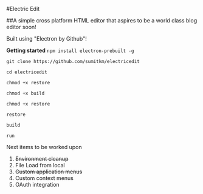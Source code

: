 #Electric Edit

##A simple cross platform HTML editor that aspires to be a world class blog editor soon!

Built using "Electron by Github"!

**Getting started**
`npm install electron-prebuilt -g`

`git clone https://github.com/sumitkm/electricedit`

`cd electricedit`

`chmod +x restore`

`chmod +x build`

`chmod +x restore`

`restore`

`build`

`run`

Next items to be worked upon

1. <del>Environment cleanup</del>
2. File Load from local
3. <del>Custom application menus<del>
4. Custom context menus
5. OAuth integration
